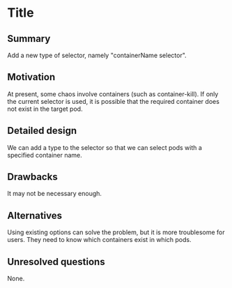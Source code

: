# Title

## Summary

Add a new type of selector, namely "containerName selector".

## Motivation

At present, some chaos involve containers (such as container-kill). If only the current selector is used, it is possible that the required container does not exist in the target pod.

## Detailed design

We can add a type to the selector so that we can select pods with a specified container name.

## Drawbacks

It may not be necessary enough.

## Alternatives

Using existing options can solve the problem, but it is more troublesome for users. They need to know which containers exist in which pods.

## Unresolved questions

None.
